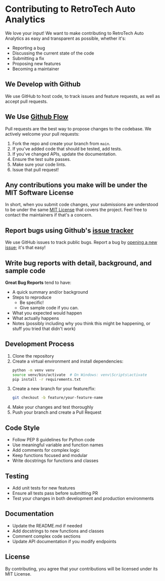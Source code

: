 # Contributing to RetroTech Auto Analytics

We love your input! We want to make contributing to RetroTech Auto Analytics as easy and transparent as possible, whether it's:

- Reporting a bug
- Discussing the current state of the code
- Submitting a fix
- Proposing new features
- Becoming a maintainer

## We Develop with Github
We use GitHub to host code, to track issues and feature requests, as well as accept pull requests.

## We Use [Github Flow](https://guides.github.com/introduction/flow/index.html)
Pull requests are the best way to propose changes to the codebase. We actively welcome your pull requests:

1. Fork the repo and create your branch from `main`.
2. If you've added code that should be tested, add tests.
3. If you've changed APIs, update the documentation.
4. Ensure the test suite passes.
5. Make sure your code lints.
6. Issue that pull request!

## Any contributions you make will be under the MIT Software License
In short, when you submit code changes, your submissions are understood to be under the same [MIT License](http://choosealicense.com/licenses/mit/) that covers the project. Feel free to contact the maintainers if that's a concern.

## Report bugs using Github's [issue tracker](https://github.com/aevyy/RetroTech-Auto-Analytics/issues)
We use GitHub issues to track public bugs. Report a bug by [opening a new issue](https://github.com/aevyy/RetroTech-Auto-Analytics/issues/new); it's that easy!

## Write bug reports with detail, background, and sample code

**Great Bug Reports** tend to have:

- A quick summary and/or background
- Steps to reproduce
  - Be specific!
  - Give sample code if you can.
- What you expected would happen
- What actually happens
- Notes (possibly including why you think this might be happening, or stuff you tried that didn't work)

## Development Process

1. Clone the repository
2. Create a virtual environment and install dependencies:
   ```bash
   python -m venv venv
   source venv/bin/activate  # On Windows: venv\Scripts\activate
   pip install -r requirements.txt
   ```
3. Create a new branch for your feature/fix:
   ```bash
   git checkout -b feature/your-feature-name
   ```
4. Make your changes and test thoroughly
5. Push your branch and create a Pull Request

## Code Style
- Follow PEP 8 guidelines for Python code
- Use meaningful variable and function names
- Add comments for complex logic
- Keep functions focused and modular
- Write docstrings for functions and classes

## Testing
- Add unit tests for new features
- Ensure all tests pass before submitting PR
- Test your changes in both development and production environments

## Documentation
- Update the README.md if needed
- Add docstrings to new functions and classes
- Comment complex code sections
- Update API documentation if you modify endpoints

## License
By contributing, you agree that your contributions will be licensed under its MIT License. 
